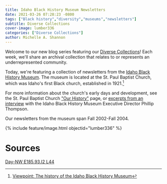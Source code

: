 ```yaml
---
title: Idaho Black History Museum Newsletters
date: 2021-03-26 07:28:23 -0800
tags: ["Black history","diversity","museums","newsletters"]
subtitle: Diverse Collections
cover-image: lumber336
categories: ["Diverse Collections"]
author: Michelle A. Shannon
---
```


Welcome to our new blog series featuring our [Diverse Collections](https://harvester.lib.uidaho.edu//series/diversecollections.html)! Each week, we'll share an archival collection that relates to or represents an underrepresented community. 

Today, we're featuring a collection of newsletters from the [Idaho Black History Museum](https://www.ibhm.org/). The museum is located at the St. Paul Baptist Church, which was Idaho's first Black church, established in 1921.[^1] 

For more information about the church's early days and development, see the St. Paul Baptist Church ["Our History"](https://www.stpbc.com/about1-cvp4) page, or [excerpts from an interview](https://www.ktvb.com/article/news/local/viewpoint/viewpoint-history-idaho-black-history-museum/277-c3161277-c698-4ea0-8409-2e61466f231c) with the Idaho Black History Museum Executive Director Phillip Thompson. 

Our newsletters from the museum span Fall 2002-Fall 2004.

{% include feature/image.html objectid="lumber336" %}

# Sources

[Day-NW E185.93.I2 L44](https://alliance-primo.hosted.exlibrisgroup.com/permalink/f/m1uotc/CP71174757470001451)

[^1]: [Viewpoint: The history of the Idaho Black History Museum](https://www.ktvb.com/article/news/local/viewpoint/viewpoint-history-idaho-black-history-museum/277-c3161277-c698-4ea0-8409-2e61466f231c)